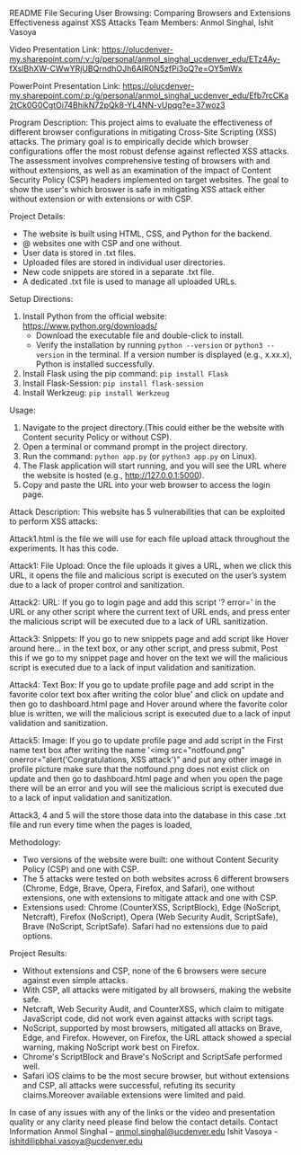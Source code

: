README File
Securing User Browsing: Comparing Browsers and Extensions Effectiveness against XSS Attacks
Team Members: Anmol Singhal, Ishit Vasoya

Video Presentation Link: https://olucdenver-my.sharepoint.com/:v:/g/personal/anmol_singhal_ucdenver_edu/ETz4Ay-fXslBhXW-CWwYRjUBQrndhOJh6AIR0N5zfPi3oQ?e=OY5mWx

PowerPoint Presentation Link: https://olucdenver-my.sharepoint.com/:p:/g/personal/anmol_singhal_ucdenver_edu/Efb7rcCKa2tCk0G0CgtOi74BhikN72pQk8-YL4NN-vUpqg?e=37woz3

Program Description:
This project aims to evaluate the effectiveness of different browser configurations in mitigating Cross-Site Scripting (XSS) attacks. The primary goal is to empirically decide which browser configurations offer the most robust defense against reflected XSS attacks. The assessment involves comprehensive testing of browsers with and without extensions, as well as an examination of the impact of Content Security Policy (CSP) headers implemented on target websites. The goal to show the user's which broswer is safe in mitigating XSS attack either without extension or with extensions or with CSP.

Project Details:
- The website is built using HTML, CSS, and Python for the backend.
- @ websites one with CSP and one without.
- User data is stored in .txt files.
- Uploaded files are stored in individual user directories.
- New code snippets are stored in a separate .txt file.
- A dedicated .txt file is used to manage all uploaded URLs.

Setup Directions:
1. Install Python from the official website: https://www.python.org/downloads/
   - Download the executable file and double-click to install.
   - Verify the installation by running `python --version` or `python3 --version` in the terminal. If a version number is displayed (e.g., x.xx.x), Python is installed successfully.
2. Install Flask using the pip command: `pip install Flask`
3. Install Flask-Session: `pip install flask-session`
4. Install Werkzeug: `pip install Werkzeug`

Usage:
1. Navigate to the project directory.(This could either be the website with Content security Policy or without CSP).
2. Open a terminal or command prompt in the project directory.
3. Run the command: `python app.py` (or `python3 app.py` on Linux).
4. The Flask application will start running, and you will see the URL where the website is hosted (e.g., http://127.0.0.1:5000).
5. Copy and paste the URL into your web browser to access the login page.

Attack Description:
This website has 5 vulnerabilities that can be exploited to perform XSS attacks:

Attack1.html is the file we will use for each file upload attack throughout the experiments. It has this code.
<script>
alert(document.cookie)
</script>

Attack1: File Upload: Once the file uploads it gives a URL, when we click this URL, it opens the file and malicious script is executed on the user’s system due to a lack of proper control and sanitization.

Attack2: URL: If you go to login page and add this script '? error=<script>alert ("Attack Happened”) </script>' in the URL or any other script where the current text of URL ends, and press enter the malicious script will be executed due to a lack of URL sanitization.

Attack3: Snippets: If you go to new snippets page and add script like <a onmouseover="alert(document.cookie)"> Hover around here...</a> in the text box, or any other script, and press submit, Post this if we go to my snippet page and hover on the text we will the malicious script is executed  due to a lack of input validation and sanitization.

Attack4: Text Box: If you go to update profile page and add script in the favorite color text box after writing the color blue' <a onmouseover="alert(document.cookie)"> and click on update and then go to dashboard.html page and Hover around where the favorite color blue is written, we will the malicious script is executed due to a lack of input validation and sanitization.

Attack5: Image: If you go to update profile page and add script in the First name text box after writing the name '<img src="notfound.png" onerror="alert('Congratulations, XSS attack')" and put any other image in profile picture make sure that the notfound.png does not exist click on update and then go to dashboard.html page and when you open the page there will be an error and you will see the malicious script is executed due to a lack of input validation and sanitization.

Attack3, 4 and 5 will the store those data into the database in this case .txt file and run every time when the pages is loaded,

Methodology:
- Two versions of the website were built: one without Content Security Policy (CSP) and one with CSP.
- The 5 attacks were tested on both websites across 6 different browsers (Chrome, Edge, Brave, Opera, Firefox, and Safari), one without extensions, one with extensions to mitigate attack and one with CSP.
- Extensions used: Chrome (CounterXSS, ScriptBlock), Edge (NoScript, Netcraft), Firefox (NoScript), Opera (Web Security Audit, ScriptSafe), Brave (NoScript, ScriptSafe). Safari had no extensions due to paid options.

Project Results:
- Without extensions and CSP, none of the 6 browsers were secure against even simple attacks.
- With CSP, all attacks were mitigated by all browsers, making the website safe.
- Netcraft, Web Security Audit, and CounterXSS, which claim to mitigate JavaScript code, did not work even against attacks with script tags.
- NoScript, supported by most browsers, mitigated all attacks on Brave, Edge, and Firefox. However, on Firefox, the URL attack showed a special warning, making NoScript work best on Firefox.
- Chrome's ScriptBlock and Brave's NoScript and ScriptSafe performed well.
- Safari iOS claims to be the most secure browser, but without extensions and CSP, all attacks were successful, refuting its security claims.Moreover available extensions were limited and paid.


In case of any issues with any of the links or the video and presentation quality or any clarity need please find below the contact details.
Contact Information
Anmol Singhal – anmol.singhal@ucdenver.edu 
Ishit Vasoya - ishitdilipbhai.vasoya@ucdenver.edu
